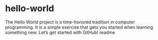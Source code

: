 # hello-world
The Hello World project is a time-honored tradition in computer programming. It is a simple exercise that gets you started when learning something new. Let’s get started with GitHub!
readme
